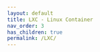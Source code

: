 ```yaml
---
layout: default
title: LXC - Linux Container
nav_order: 3
has_children: true
permalink: /LXC/
---
```

